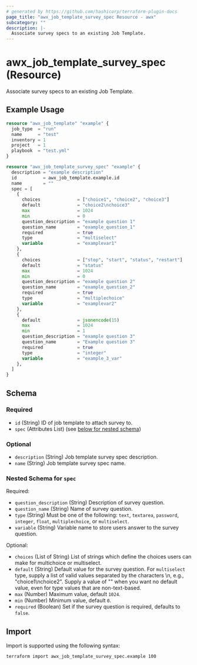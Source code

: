 ```yaml
---
# generated by https://github.com/hashicorp/terraform-plugin-docs
page_title: "awx_job_template_survey_spec Resource - awx"
subcategory: ""
description: |-
  Associate survey specs to an existing Job Template.
---
```


# awx_job_template_survey_spec (Resource)

Associate survey specs to an existing Job Template.

## Example Usage

```terraform
resource "awx_job_template" "example" {
  job_type  = "run"
  name      = "test"
  inventory = 1
  project   = 1
  playbook  = "test.yml"
}

resource "awx_job_template_survey_spec" "example" {
  description = "example description"
  id          = awx_job_template.example.id
  name        = ""
  spec = [
    {
      choices              = ["choice1", "choice2", "choice3"]
      default              = "choice2\nchoice3"
      max                  = 1024
      min                  = 0
      question_description = "example question 1"
      question_name        = "example_question_1"
      required             = true
      type                 = "multiselect"
      variable             = "examplevar1"
    },
    {
      choices              = ["stop", "start", "status", "restart"]
      default              = "status"
      max                  = 1024
      min                  = 0
      question_description = "example question 2"
      question_name        = "example_question_2"
      required             = true
      type                 = "multiplechoice"
      variable             = "examplevar2"
    },
    {
      default              = jsonencode(15)
      max                  = 1024
      min                  = 1
      question_description = "example question 3"
      question_name        = "Example question 3"
      required             = true
      type                 = "integer"
      variable             = "example_3_var"
    },
  ]
}
```

<!-- schema generated by tfplugindocs -->
## Schema

### Required

- `id` (String) ID of job template to attach survey to.
- `spec` (Attributes List) (see [below for nested schema](#nestedatt--spec))

### Optional

- `description` (String) Job template survey spec description.
- `name` (String) Job template survey spec name.

<a id="nestedatt--spec"></a>
### Nested Schema for `spec`

Required:

- `question_description` (String) Description of survey question.
- `question_name` (String) Name of survey question.
- `type` (String) Must be one of the following: `text`, `textarea`, `password`, `integer`, `float`, `multiplechoice`, or `multiselect`.
- `variable` (String) Variable name to store users answer to the survey question.

Optional:

- `choices` (List of String) List of strings which define the choices users can make for multichoice or multiselect.
- `default` (String) Default value for the survey question. For `multiselect` type, supply a list of valid values separated by the characters \n, e.g., "choice1\nchoice2". Supply a value of "" when you want no default value, even for type values that are non-text-based.
- `max` (Number) Maximum value, default `1024`.
- `min` (Number) Minimum value, default `0`.
- `required` (Boolean) Set if the survey question is required, defaults to `false`.

## Import

Import is supported using the following syntax:

```shell
terraform import awx_job_template_survey_spec.example 100
```
